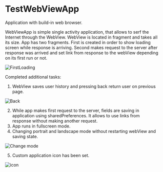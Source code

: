 # TestWebViewApp
Application with build-in web browser.

WebViewApp is simple single activity application, that allows to serf the Internet through the WebView. WebView is located in fragment and takes all its size.
App has two fragments. First is created in order to show loading screen while response is arriving.
Second makes request to the server after response was arrived and set link from response to the webView depending on its first run or not.

![FirstLoading](https://user-images.githubusercontent.com/69154266/118257187-01f85980-b4b7-11eb-8b0e-b7f4008836f0.gif)

Completed additional tasks: 
1. WebView saves user history and pressing back return user on previous page.

![Back](https://user-images.githubusercontent.com/69154266/118257213-09b7fe00-b4b7-11eb-98ce-1e588790e88d.gif)


2. While app makes first request to the server, fields are saving in application using sharedPreferences. It allows to use links from response without making another request.
3. App runs in fullscreen mode.
4. Changing portrait and landscape mode without restarting webView and saving state.

![Change mode](https://user-images.githubusercontent.com/69154266/118257248-163c5680-b4b7-11eb-8d56-90c3ad4dac2e.gif)

5. Custom application icon has been set.

![icon](https://user-images.githubusercontent.com/69154266/118257410-484db880-b4b7-11eb-93eb-9e8e24b6c439.jpg)

